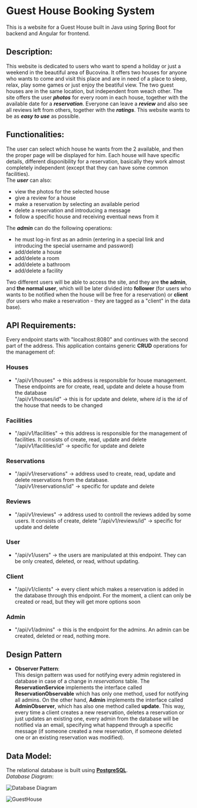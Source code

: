 # Guest House Booking System
This is a website for a Guest House built in Java using Spring Boot for backend and Angular for frontend.
## Description:
This website is dedicated to users who want to spend a holiday or just a weekend in the beautiful area of Bucovina. It offers two houses for anyone who wants to come and visit this place and are in need of a place to sleep, relax, play some games or just enjoy the beatiful view. The two guest houses are in the same location, but independent from weach other.
The site offers the user ***photos*** for every room in each house, together with the available date for a ***reservation***. Everyone can leave a ***review*** and also see all reviews left from others, together with the ***ratings***.
This website wants to be as ***easy to use*** as possible.

## Functionalities:
The user can select which house he wants from the 2 available, and then the proper page will be displayed for him. Each house will have specific details, different disponibility for a reservation, basically they work almost completely independent (except that they can have some common facilities).    
The ***user*** can also:
- view the photos for the selected house
- give a review for a house
- make a reservation by selecting an available period
- delete a reservation and introducing a message
- follow a specific house and receiving eventual news from it    
    
The ***admin*** can do the following operations:
- he must log-in first as an admin (entering in a special link and introducing the special username and password)
- add/delete a house
- add/delete a room
- add/delete a bathroom
- add/delete a facility

Two different users will be able to access the site, and they are **the admin**, and **the normal user**, which will be later divided into **follower** (for users who wants to be notified when the house will be free for a reservation) or **client** (for users who make a reservation - they are tagged as a "client" in the data base).

## API Requirements:
Every endpoint starts with "localhost:8080" and continues with the second part of the address. This application contains generic **CRUD** operations for the management of:     
### Houses   
- "/api/v1/houses" -> this address is responsible for house management. These endpoints are for create, read, update and delete a house from the database     
    "/api/v1/houses/id" -> this is for update and delete, where *id* is the *id* of the house that needs to be changed
### Facilities 
- "/api/v1/facilities" -> this address is responsible for the management of facilities. It consists of create, read, update and delete    
    "/api/v1/facilities/id" -> specific for update and delete
### Reservations 
- "/api/v1/reservations" -> address used to create, read, update and delete reservations from the database.    
    "/api/v1/reservations/id" -> specific for update and delete
### Reviews 
- "/api/v1/reviews" -> address used to controll the reviews added by some users. It consists of create, delete
    "/api/v1/reviews/id" -> specific for update and delete
### User 
- "/api/v1/users" -> the users are manipulated at this endpoint. They can be only created, deleted, or read, without updating.
### Client 
- "/api/v1/clients" -> every client which makes a reservation is added in the database through this endpoint. For the moment, a client can only be created or read, but they will get more options soon
### Admin 
- "/api/v1/admins" -> this is the endpoint for the admins. An admin can be created, deleted or read, nothing more.     

## Design Pattern
- **Observer Pattern**:     
This design pattern was used for notifying every admin registered in database in case of a change in *reservations* table. The **ReservationService** implements the interface called **ReservationObservable** which has only one method, used for notifying all admins. On the other hand, **Admin** implements the interface called **AdminObserver**, which has also one method called **update**. This way, every time a client creates a new reservation, deletes a reservation or just updates an existing one, every admin from the database will be notified via an email, specifying what happend through a specific message (if someone created a new reservation, if someone deleted one or an existing reservation was modified).    

## Data Model:
The relational database is built using **[PostgreSQL]**.   
*Database Diagram*:    

![Database Diagram](https://www.planttext.com/api/plantuml/svg/hLRBRjim4BphAxOfKDX0WpG5KWI2OEJKIw-z2vIuiHQcI6D9lrBdtqizB5csPDbfTJ3iNGrdPZaa_6ATOBVALH1yalXA6i69HE5aEmNKZjmEjX15CFdz5JOPEPp2RDQykcJA1U_Y1UuAG9JCejGem-7dvFdvnwF_-SMtPj53MPt1Ddf8MlIhOQIvRj0rL9JF6JIm2z9BmI87vT5kjqGmx39pr62pqZ8rh97XyLiGL5Q4p4bFuKy0qE4a6QyiyZG4qWxd7XD5FtzvU_wzfR1sOrY6i1QSPe8dtv-UfcNdo3F95XoyrtI9S1aRazj-oinuqbxEd9WDspZrBboxhk_Op6oGGqYCKIXqKIfOt2hfr2ozuRbWYKwGikUDJNg2rejEOTmfoWyPrQiyAUmSEVHBzHbtwxvg5PJhZOuQIHNvi0_u6Cm8vfwkXoqp6kE3nzEka9BHVaJagqX9aIEyUTurSXThaTyIa759HgaYcVzhScDyfSK3sU0abKc58wFFE_t-FMtgoun2zQf8QEw5D28OruIRspVXojcK5t9VwYNQb6dPxsnqT8nloEjoBlyglJejm-9ZAPoVP_5PRhQM9vLHiSLm3YgBxuFxDhHCKDxvS7ZUz_Vt-tsvb6sA8TpL-n2Il0kQQ_iO0LNYEeYoL47g-m-kXzGtJLTNLzY9hlRONqtI7CkhIUfCdyYwID8FkKpIHh15T2PI8QhI1Sn5OIy-SFuFpLy0)

![GuestHouse](https://user-images.githubusercontent.com/101935675/226185466-4733cdb5-f083-415d-a8f7-b59e65a620a3.png)


[PostgreSQL]: <http://postgresql.org>
